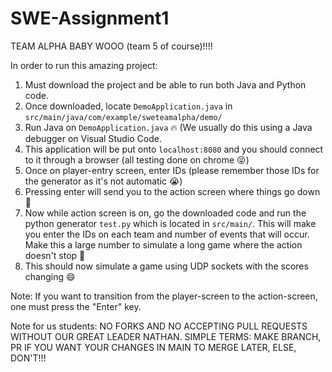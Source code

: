 # SWE-Assignment1
TEAM ALPHA BABY WOOO (team 5 of course)!!!!

In order to run this amazing project:
1. Must download the project and be able to run both Java and Python code.
2. Once downloaded, locate `DemoApplication.java` in `src/main/java/com/example/sweteamalpha/demo/`
3. Run Java on `DemoApplication.java` 🔥 (We usually do this using a Java debugger on Visual Studio Code.
4. This application will be put onto `localhost:8080` and you should connect to it through a browser (all testing done on chrome 😝)
5. Once on player-entry screen, enter IDs (please remember those IDs for the generator as it's not automatic 😭)
6. Pressing enter will send you to the action screen where things go down 🤯
7. Now while action screen is on, go the downloaded code and run the python generator `test.py` which is located in `src/main/`. This will make you enter the IDs on each team and number of events that will occur. Make this a large number to simulate a long game where the action doesn't stop 💯
8. This should now simulate a game using UDP sockets with the scores changing 😄


Note: If you want to transition from the player-screen to the action-screen, one must press the "Enter" key.

Note for us students:
NO FORKS AND NO ACCEPTING PULL REQUESTS WITHOUT OUR GREAT LEADER NATHAN.
SIMPLE TERMS: MAKE BRANCH, PR IF YOU WANT YOUR CHANGES IN MAIN TO MERGE LATER, ELSE, DON'T!!!


